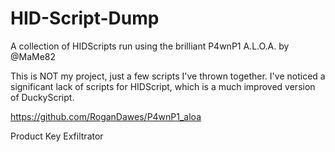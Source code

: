 # HID-Script-Dump
A collection of HIDScripts run using the brilliant P4wnP1 A.L.O.A. by @MaMe82

This is NOT my project, just a few scripts I've thrown together. I've noticed a significant lack of scripts for HIDScript, which is a much improved version of DuckyScript. 

https://github.com/RoganDawes/P4wnP1_aloa

Product Key Exfiltrator
